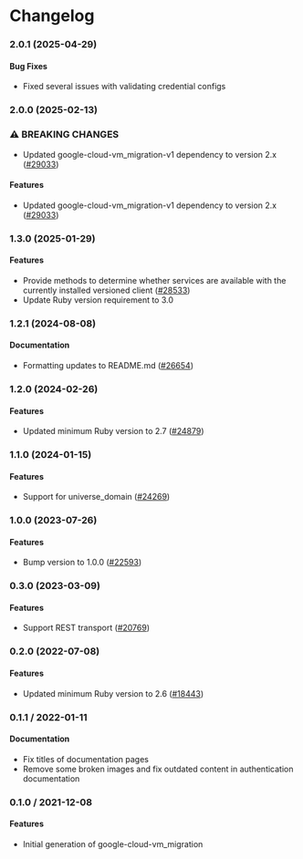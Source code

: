 # Changelog

### 2.0.1 (2025-04-29)

#### Bug Fixes

* Fixed several issues with validating credential configs 

### 2.0.0 (2025-02-13)

### ⚠ BREAKING CHANGES

* Updated google-cloud-vm_migration-v1 dependency to version 2.x ([#29033](https://github.com/googleapis/google-cloud-ruby/issues/29033))

#### Features

* Updated google-cloud-vm_migration-v1 dependency to version 2.x ([#29033](https://github.com/googleapis/google-cloud-ruby/issues/29033)) 

### 1.3.0 (2025-01-29)

#### Features

* Provide methods to determine whether services are available with the currently installed versioned client ([#28533](https://github.com/googleapis/google-cloud-ruby/issues/28533)) 
* Update Ruby version requirement to 3.0 

### 1.2.1 (2024-08-08)

#### Documentation

* Formatting updates to README.md ([#26654](https://github.com/googleapis/google-cloud-ruby/issues/26654)) 

### 1.2.0 (2024-02-26)

#### Features

* Updated minimum Ruby version to 2.7 ([#24879](https://github.com/googleapis/google-cloud-ruby/issues/24879)) 

### 1.1.0 (2024-01-15)

#### Features

* Support for universe_domain ([#24269](https://github.com/googleapis/google-cloud-ruby/issues/24269)) 

### 1.0.0 (2023-07-26)

#### Features

* Bump version to 1.0.0 ([#22593](https://github.com/googleapis/google-cloud-ruby/issues/22593)) 

### 0.3.0 (2023-03-09)

#### Features

* Support REST transport ([#20769](https://github.com/googleapis/google-cloud-ruby/issues/20769)) 

### 0.2.0 (2022-07-08)

#### Features

* Updated minimum Ruby version to 2.6 ([#18443](https://github.com/googleapis/google-cloud-ruby/issues/18443)) 

### 0.1.1 / 2022-01-11

#### Documentation

* Fix titles of documentation pages
* Remove some broken images and fix outdated content in authentication documentation

### 0.1.0 / 2021-12-08

#### Features

* Initial generation of google-cloud-vm_migration
